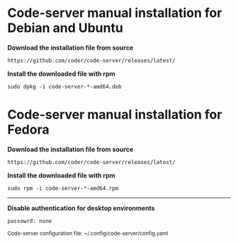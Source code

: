 # Code-server manual installation for Debian and Ubuntu

**Download the installation file from source**
```
https://github.com/coder/code-server/releases/latest/
```

**Install the downloaded file with rpm**
```
sudo dpkg -i code-server-*-amd64.deb
```

# Code-server manual installation for Fedora

**Download the installation file from source**
```
https://github.com/coder/code-server/releases/latest/
```

**Install the downloaded file with rpm**
```
sudo rpm -i code-server-*-amd64.rpm
```

***

**Disable authentication for desktop environments**
```
passowrd: none
```
<sup>Code-server configuration file: ~/.config/code-server/config.yaml</sup>
